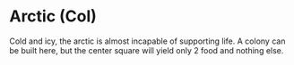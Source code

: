 # Arctic (Col)

Cold and icy, the arctic is almost incapable of supporting life.
A colony can be built here, but the center square will yield only 2 food and nothing else.